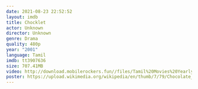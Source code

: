 ```yaml
---
date: 2021-08-23 22:52:52
layout: imdb
title: Chocklet
actor: Unknown
director: Unknown
genre: Drama
quality: 480p
year: "2001"
language: Tamil
imdb: tt3907636
size: 707.41MB
video: http://download.mobilerockers.fun//files/Tamil%20Movies%20Yearly%20Collections/Tamil%202001%20Collections/Chocklet%20(2001)/Chocklet%20(2001)%20Full%20Movies/Chocklet%20(2001)%20HDRip/Chocklet%20(2001)%20HDRip%20Single%20Part.mp4
poster: https://upload.wikimedia.org/wikipedia/en/thumb/7/79/Chocolate_DVD_Cover.jpg/220px-Chocolate_DVD_Cover.jpg
---
```

